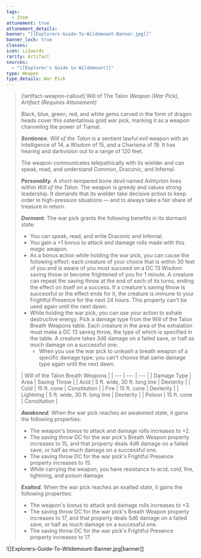 ```yaml
---
tags:
  - Item
attunement: true
attunement_details: 
banner: "[[Explorers-Guide-To-Wildemount-Banner.jpg]]"
banner_lock: true
classes: 
icon: LiSwords
rarity: Artifact
sources:
  - "[[Explorer's Guide to Wildemount]]"
type: Weapon
type_details: War Pick
---
```

>[!artifact-weapon-callout] Will of The Talon
>*Weapon (War Pick), Artifact (Requires Attunement)*
>
>Black, blue, green, red, and white gems carved in the form of dragon heads cover this ostentatious gold war pick, marking it as a weapon channeling the power of Tiamat.
>
>***Sentience.*** *Will of the Talon* is a sentient lawful evil weapon with an Intelligence of 14, a Wisdom of 15, and a Charisma of 19. It has hearing and darkvision out to a range of 120 feet.
>
>The weapon communicates telepathically with its wielder and can speak, read, and understand Common, Draconic, and Infernal.
>
>***Personality.*** A short-tempered bone devil named Ashtyrlon lives within *Will of the Talon*. The weapon is greedy and values strong leadership. It demands that its wielder take decisive action to keep order in high-pressure situations — and to always take a fair share of treasure in return.
>
>***Dormant.*** The war pick grants the following benefits in its dormant state:
>
>* You can speak, read, and write Draconic and Infernal.
>* You gain a +1 bonus to attack and damage rolls made with this magic weapon.
>* As a bonus action while holding the war pick, you can cause the following effect: each creature of your choice that is within 30 feet of you and is aware of you must succeed on a DC 13 Wisdom saving throw or become frightened of you for 1 minute. A creature can repeat the saving throw at the end of each of its turns, ending the effect on itself on a success. If a creature's saving throw is successful or the effect ends for it, the creature is immune to your Frightful Presence for the next 24 hours. This property can't be used again until the next dawn.
>* While holding the war pick, you can use your action to exhale destructive energy. Pick a damage type from the Will of the Talon Breath Weapons table. Each creature in the area of the exhalation must make a DC 13 saving throw, the type of which is specified in the table. A creature takes 3d6 damage on a failed save, or half as much damage on a successful one.
>	+ When you use the war pick to unleash a breath weapon of a specific damage type, you can't choose that same damage type again until the next dawn.
>
>
>
>| Will of the Talon Breath Weapons |
>| --- | --- | --- |
>| Damage Type | Area | Saving Throw |
>| Acid | 5 ft. wide, 30 ft. long line | Dexterity |
>| Cold | 15 ft. cone | Constitution |
>| Fire | 15 ft. cone | Dexterity |
>| Lightning | 5 ft. wide, 30 ft. long line | Dexterity |
>| Poison | 15 ft. cone | Constitution |
>
>***Awakened.*** When the war pick reaches an awakened state, it gains the following properties:
>
>* The weapon's bonus to attack and damage rolls increases to +2.
>* The saving throw DC for the war pick's Breath Weapon property increases to 15, and that property deals 4d6 damage on a failed save, or half as much damage on a successful one.
>* The saving throw DC for the war pick's Frightful Presence property increases to 15.
>* While carrying the weapon, you have resistance to acid, cold, fire, lightning, and poison damage.
>
>***Exalted.*** When the war pick reaches an exalted state, it gains the following properties:
>
>* The weapon's bonus to attack and damage rolls increases to +3.
>* The saving throw DC for the war pick's Breath Weapon property increases to 17, and that property deals 5d6 damage on a failed save, or half as much damage on a successful one.
>* The saving throw DC for the war pick's Frightful Presence property increases to 17.

![[Explorers-Guide-To-Wildemount-Banner.jpg|banner]]
